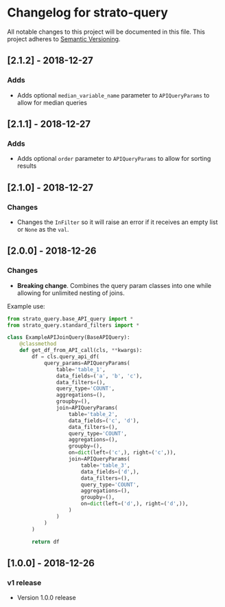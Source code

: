 # Changelog for strato-query

All notable changes to this project will be documented in this file. This project adheres to [Semantic Versioning](http://semver.org/).

## [2.1.2] - 2018-12-27
### Adds
- Adds optional `median_variable_name` parameter to `APIQueryParams` to allow for median queries

## [2.1.1] - 2018-12-27
### Adds
- Adds optional `order` parameter to `APIQueryParams` to allow for sorting results

## [2.1.0] - 2018-12-27
### Changes
- Changes the `InFilter` so it will raise an error if it receives an empty list or `None` as the `val`.

## [2.0.0] - 2018-12-26
### Changes
- **Breaking change**. Combines the query param classes into one while allowing for unlimited nesting of joins.

Example use:

```python
from strato_query.base_API_query import *
from strato_query.standard_filters import *

class ExampleAPIJoinQuery(BaseAPIQuery):
    @classmethod
    def get_df_from_API_call(cls, **kwargs):
        df = cls.query_api_df(
            query_params=APIQueryParams(
                table='table_1',
                data_fields=('a', 'b', 'c'),
                data_filters=(),
                query_type='COUNT',
                aggregations=(),
                groupby=(),
                join=APIQueryParams(
                    table='table_2',
                    data_fields=('c', 'd'),
                    data_filters=(),
                    query_type='COUNT',
                    aggregations=(),
                    groupby=(),
                    on=dict(left=('c',), right=('c',)),
                    join=APIQueryParams(
                        table='table_3',
                        data_fields=('d',),
                        data_filters=(),
                        query_type='COUNT',
                        aggregations=(),
                        groupby=(),
                        on=dict(left=('d',), right=('d',)),
                    )
                )
            )
        )

        return df
```

## [1.0.0] - 2018-12-26
### v1 release
- Version 1.0.0 release